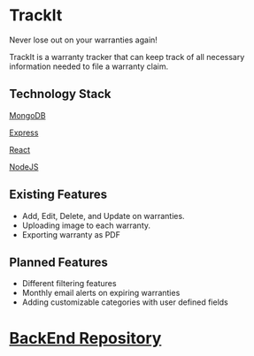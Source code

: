 # TrackIt
Never lose out on your warranties again!

TrackIt is a warranty tracker that can keep track of all necessary information needed to file a warranty claim.

## Technology Stack
[MongoDB](https://www.mongodb.com/)

[Express](https://www.npmjs.com/package/express)

[React](https://reactjs.org/)

[NodeJS](https://nodejs.org/en/)

## Existing Features
* Add, Edit, Delete, and Update on warranties.
* Uploading image to each warranty.
* Exporting warranty as PDF

## Planned Features
* Different filtering features
* Monthly email alerts on expiring warranties
* Adding customizable categories with user defined fields

# [BackEnd Repository](https://github.com/dennischen123/TrackIt-backend)
